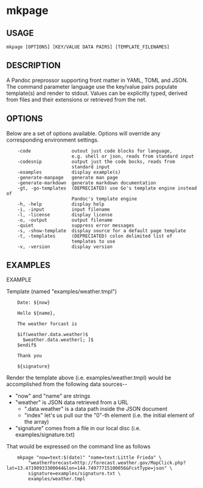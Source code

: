 
# mkpage

## USAGE

	mkpage [OPTIONS] [KEY/VALUE DATA PAIRS] [TEMPLATE_FILENAMES]

## DESCRIPTION

A Pandoc preprossor supporting front matter in YAML, TOML and JSON.
The command parameter language use the key/value pairs populate 
template(s) and render to stdout. Values can be explicitly typed,
derived from files and their extensions or retrieved from the net.

## OPTIONS

Below are a set of options available. Options will override any corresponding environment settings.

```
    -code               outout just code blocks for language, 
                        e.g. shell or json, reads from standard input
    -codesnip           output just the code bocks, reads from
                        standard input
    -examples           display example(s)
    -generate-manpage   generate man page
    -generate-markdown  generate markdown documentation
    -gt, -go-templates  (DEPRECIATED) use Go's template engine instead of 
                        Pandoc's template engine
    -h, -help           display help
    -i, -input          input filename
    -l, -license        display license
    -o, -output         output filename
    -quiet              suppress error messages
    -s, -show-template  display source for a default page template
    -t, -templates      (DEPRECIATED) colon delimited list of 
                        templates to use
    -v, -version        display version
```


## EXAMPLES



EXAMPLE

Template (named "examples/weather.tmpl")
    
```
    Date: ${now}
    
    Hello ${name},
        
    The weather forcast is
    
    $if(weather.data.weather)$
      $weather.data.weather[; ]$
    $endif$
    
    Thank you
    
    ${signature}

```

Render the template above (i.e. examples/weather.tmpl) would be 
accomplished from the following data sources--

 + "now" and "name" are strings
 + "weather" is JSON data retrieved from a URL
 	+ ".data.weather" is a data path inside the JSON document
	+ "index" let's us pull our the "0"-th element (i.e. the initial element of the array)
 + "signature" comes from a file in our local disc (i.e. examples/signature.txt)

That would be expressed on the command line as follows

```shell
    mkpage "now=text:$(date)" "name=text:Little Frieda" \
        "weatherForecast=http://forecast.weather.gov/MapClick.php?lat=13.47190933300044&lon=144.74977715100056&FcstType=json" \
        signature=examples/signature.txt \
        examples/weather.tmpl     
```



